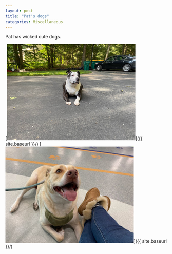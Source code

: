 ```yaml
---
layout: post
title: "Pat's dogs"
categories: Miscellaneous
---
```

Pat has wicked cute dogs.

[<img src="/images/snickers.jpg" alt="Snickers 'the mooch' Kearns " style="width: 400px;"/>]({{ site.baseurl }}/)
[<img src="/images/chippy.jpg" alt="Snickers 'the mooch' Kearns " style="width: 400px;"/>]({{ site.baseurl }}/)
